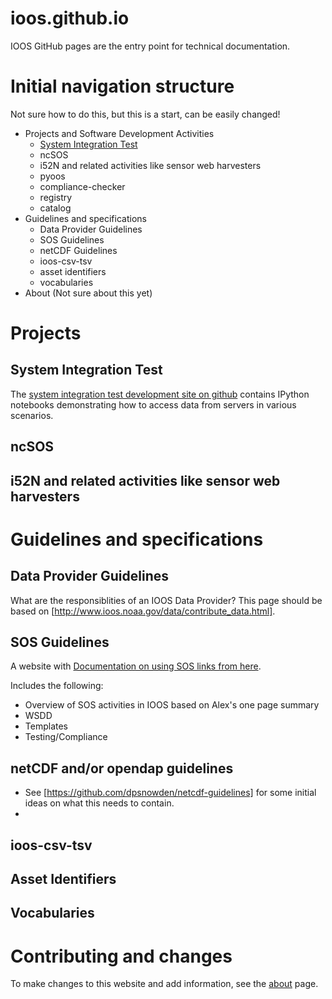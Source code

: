ioos.github.io
==============

IOOS GitHub pages are the entry point for technical documentation.

# Initial navigation structure

Not sure how to do this, but this is a start, can be easily changed!

* Projects and Software Development Activities
  * <a href="#System Integration Test">System Integration Test</a>
  * ncSOS
  * i52N and related activities like sensor web harvesters
  * pyoos
  * compliance-checker
  * registry
  * catalog
* Guidelines and specifications
  * Data Provider Guidelines
  * SOS Guidelines
  * netCDF Guidelines
  * ioos-csv-tsv
  * asset identifiers
  * vocabularies
* About  (Not sure about this yet)


# Projects
<a name="System Integration Test"></a>
## System Integration Test

The [system integration test development site on
github](https://github.com/ioos/system-test) contains IPython
notebooks demonstrating how to access data from servers in various
scenarios. 

## ncSOS

## i52N and related activities like sensor web harvesters

# Guidelines and specifications
## Data Provider Guidelines
What are the responsiblities of an IOOS Data Provider? This page should be
based on [http://www.ioos.noaa.gov/data/contribute_data.html].

## SOS Guidelines
A website with [Documentation on using SOS links from here](http://ioos.github.io/sos-guidelines). 

Includes the following:    

* Overview of SOS activities in IOOS based on Alex's one page summary   
* WSDD   
* Templates   
* Testing/Compliance   

## netCDF and/or opendap guidelines
* See [https://github.com/dpsnowden/netcdf-guidelines] for some initial ideas on what
this needs to contain.
* 

## ioos-csv-tsv

## Asset Identifiers 

## Vocabularies

# Contributing and changes

To make changes to this website and add information, see the
[about](website-install) page. 

